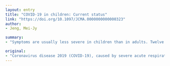 ```yaml
---
layout: entry
title: "COVID-19 in children: Current status"
link: "https://doi.org/10.1097/JCMA.0000000000000323"
author:
- Jeng, Mei-Jy

summary:
- "Symptoms are usually less severe in children than in adults. Twelve critically or mortally ill children were found in the published or news reports before April 6, 2020. Vertical transmission from the mother to her fetus or neonate has not been proven definitively. Early identification and isolation, adequate management, prevention, and vaccine development are the keys to controlling the disease spread. Multi-directional investigations are crucial in the global fight against COVID-19."

original:
- "Coronavirus disease 2019 (COVID-19), caused by severe acute respiratory syndrome coronavirus 2 (SARS-CoV-2), emerged from China in December 2019. The outbreak further exploded in Europe and America in mid-March 2020 to become a global health emergency. We reviewed recent published articles and on-line open messages on SARS-CoV-2-positive infants and children younger than 20 years of age. Symptoms are usually less severe in children than in adults. Twelve critically or mortally ill children were found in the published or news reports before April 6, 2020. Vertical transmission from the mother to her fetus or neonate has not been proven definitively. However, six early-onset (<7 days) and 3 late-onset neonatal SARS-CoV-2 infections were found in the literature. We also summarized the presentations and contact information of 24 SARS-CoV-2-positive children announced by the Taiwan Centers for Disease Control. Early identification and isolation, adequate management, prevention, and vaccine development are the keys to controlling the disease spread. Clinical physicians should be alert to asymptomatic children with COVID-19. Multi-directional investigations are crucial in the global fight against COVID-19."
---
```


